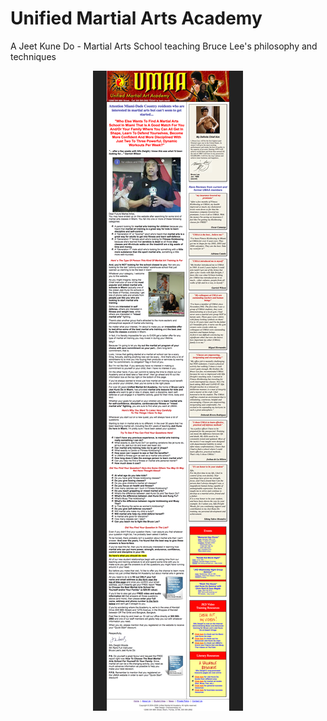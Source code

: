 # Unified Martial Arts Academy

A Jeet Kune Do - Martial Arts School teaching Bruce Lee's philosophy and techniques

<div align="center">
  <img src="readme.png" />
</div>
